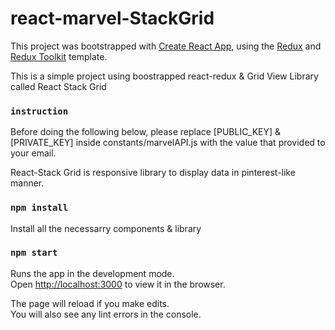 # react-marvel-StackGrid

This project was bootstrapped with [Create React App](https://github.com/facebook/create-react-app), using the [Redux](https://redux.js.org/) and [Redux Toolkit](https://redux-toolkit.js.org/) template.

This is a simple project using boostrapped react-redux & Grid View Library called React Stack Grid

### `instruction`
Before doing the following below, please replace [PUBLIC_KEY] & [PRIVATE_KEY] inside constants/marvelAPI.js with the value that provided to your email.

React-Stack Grid is responsive library to display data in pinterest-like manner.

### `npm install`
Install all the necessarry components & library

### `npm start`

Runs the app in the development mode.<br />
Open [http://localhost:3000](http://localhost:3000) to view it in the browser.

The page will reload if you make edits.<br />
You will also see any lint errors in the console.




